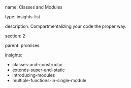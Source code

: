 name: Classes and Modules

type: insights-list

description: Compartmentalizing your code the proper way. 

section: 2

parent: promises

insights:
  - classes-and-constructor
  - extends-super-and-static
  - introducing-modules
  - multiple-functions-in-single-module

